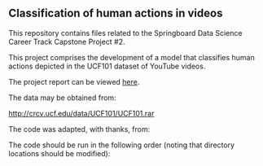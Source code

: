 ## Classification of human actions in videos

This repository contains files related to the Springboard Data Science Career Track Capstone Project #2.

This project comprises the development of a model that classifies human actions depicted in the UCF101 dataset of YouTube videos.

The project report can be viewed [here](https://github.com/adriatic13/springboard/blob/master/dsct_capstone2/Marinovich_Cap2_Final_Report.pdf).

The data may be obtained from:

http://crcv.ucf.edu/data/UCF101/UCF101.rar

The code was adapted, with thanks, from:


The code should be run in the following order (noting that directory locations should be modified):


